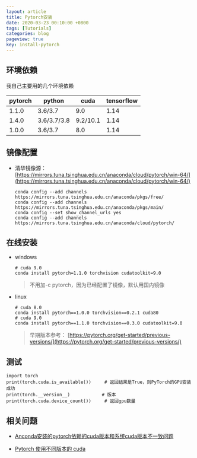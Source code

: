 ```yaml
---
layout: article
title: Pytorch安装
date: 2020-03-23 00:10:00 +0800
tags: [Tutorials]
categories: blog
pageview: true
key: install-pytorch
---
```




## 环境依赖

我自己主要用的几个环境依赖

| pytorch | python      | cuda     | tensorflow |
| ------- | ----------- | -------- | ---------- |
| 1.1.0   | 3.6/3.7     | 9.0      | 1.14       |
| 1.4.0   | 3.6/3.7/3.8 | 9.2/10.1 | 1.14       |
| 1.0.0   | 3.6/3.7     | 8.0      | 1.14       |



## 镜像配置

- 清华镜像源：[https://mirrors.tuna.tsinghua.edu.cn/anaconda/cloud/pytorch/win-64/](https://mirrors.tuna.tsinghua.edu.cn/anaconda/cloud/pytorch/win-64/)

  ```
  conda config --add channels https://mirrors.tuna.tsinghua.edu.cn/anaconda/pkgs/free/
  conda config --add channels https://mirrors.tuna.tsinghua.edu.cn/anaconda/pkgs/main/
  conda config --set show_channel_urls yes
  conda config --add channels https://mirrors.tuna.tsinghua.edu.cn/anaconda/cloud/pytorch/
  ```



## 在线安装

- windows

  ```
  # cuda 9.0
  conda install pytorch=1.1.0 torchvision cudatoolkit=9.0
  ```

  > 不用加-c pytorch，因为已经配置了镜像，默认用国内镜像 

- linux

  ```
  # cuda 8.0
  conda install pytorch==1.0.0 torchvision==0.2.1 cuda80
  # cuda 9.0
  conda install pytorch==1.1.0 torchvision==0.3.0 cudatoolkit=9.0
  ```

  > 早期版本参考： [https://pytorch.org/get-started/previous-versions/](https://pytorch.org/get-started/previous-versions/)



## 测试

```
import torch
print(torch.cuda.is_available())   	 # 返回结果是True，则PyTorch的GPU安装成功
print(torch.__version__) 			# 版本
print(torch.cuda.device_count()) 	 # 返回gpu数量
```





## 相关问题

- [Anconda安装的pytorch依赖的cuda版本和系统cuda版本不一致问题](https://blog.csdn.net/qq_38156052/article/details/103663759)

- [Pytorch 使用不同版本的 cuda](https://www.cnblogs.com/yhjoker/p/10972795.html)

